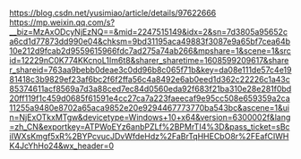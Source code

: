https://blog.csdn.net/yusimiao/article/details/97622666
https://mp.weixin.qq.com/s?__biz=MzAxODcyNjEzNQ==&mid=2247515149&idx=2&sn=7d3805a95652ca6cd1d77873dd990e04&chksm=9bd31195aca49883f3087e9a65bf7cea64b10e212d9fcab2d9559615966fdc7ad275a74ab266&mpshare=1&scene=1&srcid=12229nC0K774KKcnoL1Im6t8&sharer_sharetime=1608599209617&sharer_shareid=763aa9bebb0deae3c0dd96b8c065f71b&key=da08e111de57c4e1981418c3b9829ef23af6bc2f6f2ffa56c4a8492e6ab0eed1d362c22226c1a43c85374611acf8569a7d3a88ced7ec84d0560eda92f683f21ba310e28e281f0bd20ff119f1c459d0685f61591e4cc27ca7a223faeecaf9e95cc508e659359a2ca11255a9480e8702a65aca9852e20e9294467773770ba543bc&ascene=1&uin=NjExOTkxMTgw&devicetype=Windows+10+x64&version=6300002f&lang=zh_CN&exportkey=ATPWoEYz6anbPZLf%2BPMrTI4%3D&pass_ticket=sBciIWXsKmgf5xR%2BYPcvucJDvWfdeHdz%2FaBrTqHHECbO8r%2FEafCIWHK4JcYhHo24&wx_header=0